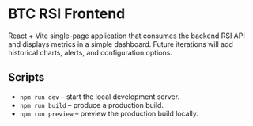 # BTC RSI Frontend

React + Vite single-page application that consumes the backend RSI API and displays metrics in a simple dashboard. Future iterations will add historical charts, alerts, and configuration options.

## Scripts
- `npm run dev` – start the local development server.
- `npm run build` – produce a production build.
- `npm run preview` – preview the production build locally.
